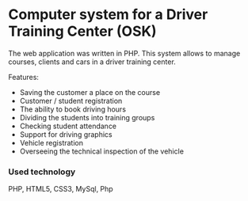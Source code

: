 # Computer system for a Driver Training Center (OSK)
The web application was written in PHP. This system allows to manage courses, clients and cars in a driver training center. 
 
Features:
- Saving the customer a place on the course
- Customer / student registration
- The ability to book driving hours
- Dividing the students into training groups
- Checking student attendance
- Support for driving graphics
- Vehicle registration
- Overseeing the technical inspection of the vehicle

### Used technology
PHP, HTML5, CSS3, MySql, Php


